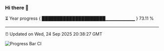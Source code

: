 ### Hi there 👋

⏳ Year progress { █████████████████████▁▁▁▁▁▁▁▁▁ } 73.11 %

---

⏰ Updated on Wed, 24 Sep 2025 20:38:27 GMT

![Progress Bar CI](https://github.com/IshwaranRudhara/GIT-ACTION/workflows/Progress%20Bar%20CI/badge.svg)
